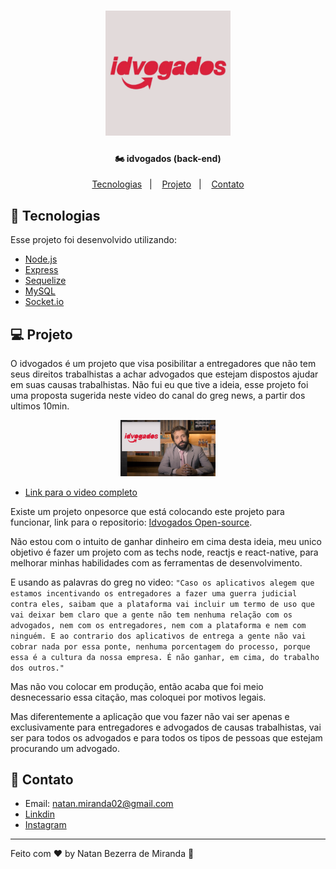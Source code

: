 <h1 align="center">
    <img alt="Help a Family" title="#delicinha" src="./screenshots/idvogadoslogo.png" width="200px" />
</h1>

<h4 align="center">
  🏍 idvogados (back-end)
</h4>

<p align="center">
  <a href="#rocket-tecnologias">Tecnologias</a>&nbsp;&nbsp;&nbsp;|&nbsp;&nbsp;&nbsp;
  <a href="#-projeto">Projeto</a>&nbsp;&nbsp;&nbsp;|&nbsp;&nbsp;&nbsp;
  <!-- <a href="#-video-do-projeto">Video</a>&nbsp;&nbsp;&nbsp;|&nbsp;&nbsp;&nbsp; -->
  <a href="#-contato">Contato</a>
</p>

## :rocket: Tecnologias

Esse projeto foi desenvolvido utilizando:

- [Node.js](https://nodejs.org/en/)
- [Express](https://expressjs.com/pt-br/)
- [Sequelize](https://sequelize.org/v5/)
- [MySQL](https://www.mysql.com/)
- [Socket.io](https://socket.io/docs)

## 💻 Projeto

O idvogados é um projeto que visa posibilitar a entregadores que não tem seus direitos trabalhistas a achar advogados que estejam dispostos ajudar em suas causas trabalhistas. Não fui eu que tive a ideia, esse projeto foi uma proposta sugerida neste video do canal do greg news, a partir dos ultimos 10min.

<p align="center">
  <img alt="Help a family" src="./screenshots/gregnews.png" width="30%">
</p>

- [Link para o video completo](https://www.youtube.com/watch?v=v3B9w6wWNQA)

Existe um projeto onpesorce que está colocando este projeto para funcionar, link para o repositorio: [Idvogados Open-source](https://github.com/thr0w/idvogados). 

Não estou com o intuito de ganhar dinheiro em cima desta ideia, meu unico objetivo é fazer um projeto com as techs node, reactjs e react-native, para melhorar minhas habilidades com as ferramentas de desenvolvimento.

E usando as palavras do greg no video: `"Caso os aplicativos alegem que estamos incentivando os entregadores a fazer uma guerra judicial contra eles, saibam que a plataforma vai incluir um termo de uso que vai deixar bem claro que a gente não tem nenhuma relação com os advogados, nem com os entregadores, nem com a plataforma e nem com ninguém. E ao contrario dos aplicativos de entrega a gente não vai cobrar nada por essa ponte, nenhuma porcentagem do processo, porque essa é a cultura da nossa empresa. É não ganhar, em cima, do trabalho dos outros."`

Mas não vou colocar em produção, então acaba que foi meio desnecessario essa citação, mas coloquei por motivos legais.

Mas diferentemente a aplicação que vou fazer não vai ser apenas e exclusivamente para entregadores e advogados de causas trabalhistas, vai ser para todos os advogados e para todos os tipos de pessoas que estejam procurando um advogado.

## 📧 Contato

- Email: natan.miranda02@gmail.com
- [Linkdin](https://www.linkedin.com/in/natan-bezerra-de-miranda-0b4b93180/)
- [Instagram](https://www.instagram.com/neitan_miranda02/)

---

Feito com ♥ by Natan Bezerra de Miranda :wave: